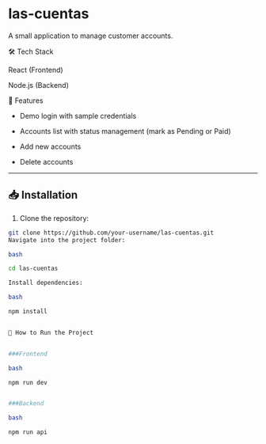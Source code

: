 # las-cuentas

A small application to manage customer accounts.

🛠️ Tech Stack

React (Frontend)

Node.js (Backend)

📌 Features

- Demo login with sample credentials

- Accounts list with status management (mark as Pending or Paid)

- Add new accounts

- Delete accounts

---

## 📥 Installation

1. Clone the repository:

```bash
git clone https://github.com/your-username/las-cuentas.git
Navigate into the project folder:

bash

cd las-cuentas

Install dependencies:

bash

npm install


🚀 How to Run the Project


###Frontend

bash

npm run dev


###Backend

bash

npm run api

```
